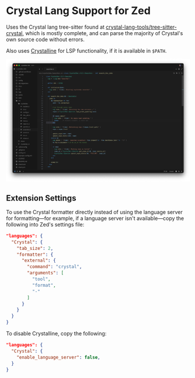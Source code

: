 # Crystal Lang Support for Zed

Uses the Crystal lang tree-sitter found at [crystal-lang-tools/tree-sitter-crystal](https://github.com/crystal-lang-tools/tree-sitter-crystal),
which is mostly complete, and can parse the majority of Crystal's own source code without errors.

Also uses [Crystalline](https://github.com/elbywan/crystalline) for LSP functionality, if it is available in `$PATH`.

![](./assets/image.png)

## Extension Settings
To use the Crystal formatter directly instead of using the language server for formatting—for example, if a language server isn't available—copy the following into Zed's settings file:
```json
"languages": {
  "Crystal": {
    "tab_size": 2,
    "formatter": {
      "external": {
        "command": "crystal",
        "arguments": [
          "tool",
          "format",
          "-"
        ]
      }
    }
  }
}
```
To disable Crystalline, copy the following:
```json
"languages": {
  "Crystal": {
    "enable_language_server": false,
  }
}
```
